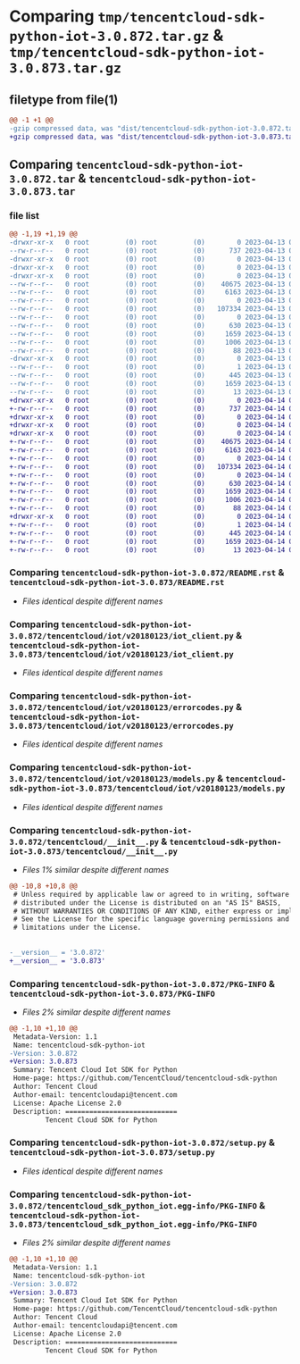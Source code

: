 # Comparing `tmp/tencentcloud-sdk-python-iot-3.0.872.tar.gz` & `tmp/tencentcloud-sdk-python-iot-3.0.873.tar.gz`

## filetype from file(1)

```diff
@@ -1 +1 @@
-gzip compressed data, was "dist/tencentcloud-sdk-python-iot-3.0.872.tar", last modified: Thu Apr 13 00:43:42 2023, max compression
+gzip compressed data, was "dist/tencentcloud-sdk-python-iot-3.0.873.tar", last modified: Fri Apr 14 00:39:37 2023, max compression
```

## Comparing `tencentcloud-sdk-python-iot-3.0.872.tar` & `tencentcloud-sdk-python-iot-3.0.873.tar`

### file list

```diff
@@ -1,19 +1,19 @@
-drwxr-xr-x   0 root         (0) root         (0)        0 2023-04-13 00:43:42.000000 tencentcloud-sdk-python-iot-3.0.872/
--rw-r--r--   0 root         (0) root         (0)      737 2023-04-13 00:43:42.000000 tencentcloud-sdk-python-iot-3.0.872/README.rst
-drwxr-xr-x   0 root         (0) root         (0)        0 2023-04-13 00:43:42.000000 tencentcloud-sdk-python-iot-3.0.872/tencentcloud/
-drwxr-xr-x   0 root         (0) root         (0)        0 2023-04-13 00:43:42.000000 tencentcloud-sdk-python-iot-3.0.872/tencentcloud/iot/
-drwxr-xr-x   0 root         (0) root         (0)        0 2023-04-13 00:43:42.000000 tencentcloud-sdk-python-iot-3.0.872/tencentcloud/iot/v20180123/
--rw-r--r--   0 root         (0) root         (0)    40675 2023-04-13 00:43:42.000000 tencentcloud-sdk-python-iot-3.0.872/tencentcloud/iot/v20180123/iot_client.py
--rw-r--r--   0 root         (0) root         (0)     6163 2023-04-13 00:43:42.000000 tencentcloud-sdk-python-iot-3.0.872/tencentcloud/iot/v20180123/errorcodes.py
--rw-r--r--   0 root         (0) root         (0)        0 2023-04-13 00:43:42.000000 tencentcloud-sdk-python-iot-3.0.872/tencentcloud/iot/v20180123/__init__.py
--rw-r--r--   0 root         (0) root         (0)   107334 2023-04-13 00:43:42.000000 tencentcloud-sdk-python-iot-3.0.872/tencentcloud/iot/v20180123/models.py
--rw-r--r--   0 root         (0) root         (0)        0 2023-04-13 00:43:42.000000 tencentcloud-sdk-python-iot-3.0.872/tencentcloud/iot/__init__.py
--rw-r--r--   0 root         (0) root         (0)      630 2023-04-13 00:43:42.000000 tencentcloud-sdk-python-iot-3.0.872/tencentcloud/__init__.py
--rw-r--r--   0 root         (0) root         (0)     1659 2023-04-13 00:43:42.000000 tencentcloud-sdk-python-iot-3.0.872/PKG-INFO
--rw-r--r--   0 root         (0) root         (0)     1006 2023-04-13 00:43:42.000000 tencentcloud-sdk-python-iot-3.0.872/setup.py
--rw-r--r--   0 root         (0) root         (0)       88 2023-04-13 00:43:42.000000 tencentcloud-sdk-python-iot-3.0.872/setup.cfg
-drwxr-xr-x   0 root         (0) root         (0)        0 2023-04-13 00:43:42.000000 tencentcloud-sdk-python-iot-3.0.872/tencentcloud_sdk_python_iot.egg-info/
--rw-r--r--   0 root         (0) root         (0)        1 2023-04-13 00:43:42.000000 tencentcloud-sdk-python-iot-3.0.872/tencentcloud_sdk_python_iot.egg-info/dependency_links.txt
--rw-r--r--   0 root         (0) root         (0)      445 2023-04-13 00:43:42.000000 tencentcloud-sdk-python-iot-3.0.872/tencentcloud_sdk_python_iot.egg-info/SOURCES.txt
--rw-r--r--   0 root         (0) root         (0)     1659 2023-04-13 00:43:42.000000 tencentcloud-sdk-python-iot-3.0.872/tencentcloud_sdk_python_iot.egg-info/PKG-INFO
--rw-r--r--   0 root         (0) root         (0)       13 2023-04-13 00:43:42.000000 tencentcloud-sdk-python-iot-3.0.872/tencentcloud_sdk_python_iot.egg-info/top_level.txt
+drwxr-xr-x   0 root         (0) root         (0)        0 2023-04-14 00:39:37.000000 tencentcloud-sdk-python-iot-3.0.873/
+-rw-r--r--   0 root         (0) root         (0)      737 2023-04-14 00:39:37.000000 tencentcloud-sdk-python-iot-3.0.873/README.rst
+drwxr-xr-x   0 root         (0) root         (0)        0 2023-04-14 00:39:37.000000 tencentcloud-sdk-python-iot-3.0.873/tencentcloud/
+drwxr-xr-x   0 root         (0) root         (0)        0 2023-04-14 00:39:37.000000 tencentcloud-sdk-python-iot-3.0.873/tencentcloud/iot/
+drwxr-xr-x   0 root         (0) root         (0)        0 2023-04-14 00:39:37.000000 tencentcloud-sdk-python-iot-3.0.873/tencentcloud/iot/v20180123/
+-rw-r--r--   0 root         (0) root         (0)    40675 2023-04-14 00:39:37.000000 tencentcloud-sdk-python-iot-3.0.873/tencentcloud/iot/v20180123/iot_client.py
+-rw-r--r--   0 root         (0) root         (0)     6163 2023-04-14 00:39:37.000000 tencentcloud-sdk-python-iot-3.0.873/tencentcloud/iot/v20180123/errorcodes.py
+-rw-r--r--   0 root         (0) root         (0)        0 2023-04-14 00:39:37.000000 tencentcloud-sdk-python-iot-3.0.873/tencentcloud/iot/v20180123/__init__.py
+-rw-r--r--   0 root         (0) root         (0)   107334 2023-04-14 00:39:37.000000 tencentcloud-sdk-python-iot-3.0.873/tencentcloud/iot/v20180123/models.py
+-rw-r--r--   0 root         (0) root         (0)        0 2023-04-14 00:39:37.000000 tencentcloud-sdk-python-iot-3.0.873/tencentcloud/iot/__init__.py
+-rw-r--r--   0 root         (0) root         (0)      630 2023-04-14 00:39:37.000000 tencentcloud-sdk-python-iot-3.0.873/tencentcloud/__init__.py
+-rw-r--r--   0 root         (0) root         (0)     1659 2023-04-14 00:39:37.000000 tencentcloud-sdk-python-iot-3.0.873/PKG-INFO
+-rw-r--r--   0 root         (0) root         (0)     1006 2023-04-14 00:39:37.000000 tencentcloud-sdk-python-iot-3.0.873/setup.py
+-rw-r--r--   0 root         (0) root         (0)       88 2023-04-14 00:39:37.000000 tencentcloud-sdk-python-iot-3.0.873/setup.cfg
+drwxr-xr-x   0 root         (0) root         (0)        0 2023-04-14 00:39:37.000000 tencentcloud-sdk-python-iot-3.0.873/tencentcloud_sdk_python_iot.egg-info/
+-rw-r--r--   0 root         (0) root         (0)        1 2023-04-14 00:39:37.000000 tencentcloud-sdk-python-iot-3.0.873/tencentcloud_sdk_python_iot.egg-info/dependency_links.txt
+-rw-r--r--   0 root         (0) root         (0)      445 2023-04-14 00:39:37.000000 tencentcloud-sdk-python-iot-3.0.873/tencentcloud_sdk_python_iot.egg-info/SOURCES.txt
+-rw-r--r--   0 root         (0) root         (0)     1659 2023-04-14 00:39:37.000000 tencentcloud-sdk-python-iot-3.0.873/tencentcloud_sdk_python_iot.egg-info/PKG-INFO
+-rw-r--r--   0 root         (0) root         (0)       13 2023-04-14 00:39:37.000000 tencentcloud-sdk-python-iot-3.0.873/tencentcloud_sdk_python_iot.egg-info/top_level.txt
```

### Comparing `tencentcloud-sdk-python-iot-3.0.872/README.rst` & `tencentcloud-sdk-python-iot-3.0.873/README.rst`

 * *Files identical despite different names*

### Comparing `tencentcloud-sdk-python-iot-3.0.872/tencentcloud/iot/v20180123/iot_client.py` & `tencentcloud-sdk-python-iot-3.0.873/tencentcloud/iot/v20180123/iot_client.py`

 * *Files identical despite different names*

### Comparing `tencentcloud-sdk-python-iot-3.0.872/tencentcloud/iot/v20180123/errorcodes.py` & `tencentcloud-sdk-python-iot-3.0.873/tencentcloud/iot/v20180123/errorcodes.py`

 * *Files identical despite different names*

### Comparing `tencentcloud-sdk-python-iot-3.0.872/tencentcloud/iot/v20180123/models.py` & `tencentcloud-sdk-python-iot-3.0.873/tencentcloud/iot/v20180123/models.py`

 * *Files identical despite different names*

### Comparing `tencentcloud-sdk-python-iot-3.0.872/tencentcloud/__init__.py` & `tencentcloud-sdk-python-iot-3.0.873/tencentcloud/__init__.py`

 * *Files 1% similar despite different names*

```diff
@@ -10,8 +10,8 @@
 # Unless required by applicable law or agreed to in writing, software
 # distributed under the License is distributed on an "AS IS" BASIS,
 # WITHOUT WARRANTIES OR CONDITIONS OF ANY KIND, either express or implied.
 # See the License for the specific language governing permissions and
 # limitations under the License.
 
 
-__version__ = '3.0.872'
+__version__ = '3.0.873'
```

### Comparing `tencentcloud-sdk-python-iot-3.0.872/PKG-INFO` & `tencentcloud-sdk-python-iot-3.0.873/PKG-INFO`

 * *Files 2% similar despite different names*

```diff
@@ -1,10 +1,10 @@
 Metadata-Version: 1.1
 Name: tencentcloud-sdk-python-iot
-Version: 3.0.872
+Version: 3.0.873
 Summary: Tencent Cloud Iot SDK for Python
 Home-page: https://github.com/TencentCloud/tencentcloud-sdk-python
 Author: Tencent Cloud
 Author-email: tencentcloudapi@tencent.com
 License: Apache License 2.0
 Description: ============================
         Tencent Cloud SDK for Python
```

### Comparing `tencentcloud-sdk-python-iot-3.0.872/setup.py` & `tencentcloud-sdk-python-iot-3.0.873/setup.py`

 * *Files identical despite different names*

### Comparing `tencentcloud-sdk-python-iot-3.0.872/tencentcloud_sdk_python_iot.egg-info/PKG-INFO` & `tencentcloud-sdk-python-iot-3.0.873/tencentcloud_sdk_python_iot.egg-info/PKG-INFO`

 * *Files 2% similar despite different names*

```diff
@@ -1,10 +1,10 @@
 Metadata-Version: 1.1
 Name: tencentcloud-sdk-python-iot
-Version: 3.0.872
+Version: 3.0.873
 Summary: Tencent Cloud Iot SDK for Python
 Home-page: https://github.com/TencentCloud/tencentcloud-sdk-python
 Author: Tencent Cloud
 Author-email: tencentcloudapi@tencent.com
 License: Apache License 2.0
 Description: ============================
         Tencent Cloud SDK for Python
```

